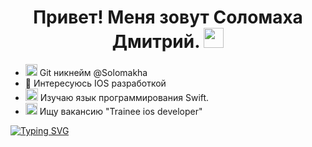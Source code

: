 <h1 align="center">Привет! Меня зовут Соломаха Дмитрий.</a> 
<img src="https://github.com/blackcater/blackcater/raw/main/images/Hi.gif" height="32"/></h1>

- <img src="https://user-images.githubusercontent.com/32102474/187670968-0a783880-6485-4a22-8403-c5a48660092a.png" width="19" height="19"> Git никнейм @Solomakha
- 👀 Интересуюсь IOS разработкой
- <img src="https://user-images.githubusercontent.com/32102474/187675055-c0ad2e83-2230-4038-805b-5217c0ecde67.png" width="20" height="20"> Изучаю язык программирования Swift.
- <img src="https://user-images.githubusercontent.com/32102474/187673004-ab912635-209e-4c70-a423-db571064b293.png" width="19" height="19"> Ищу вакансию "Trainee ios developer"


[![Typing SVG](https://readme-typing-svg.herokuapp.com?color=%2336BCF7&lines=Готов+к+выполнению+тестового+задания)](https://git.io/typing-svg)

<!---
Solomakha/Solomakha is a ✨ special ✨ repository because its `README.md` (this file) appears on your GitHub profile.
You can click the Preview link to take a look at your changes.
--->
